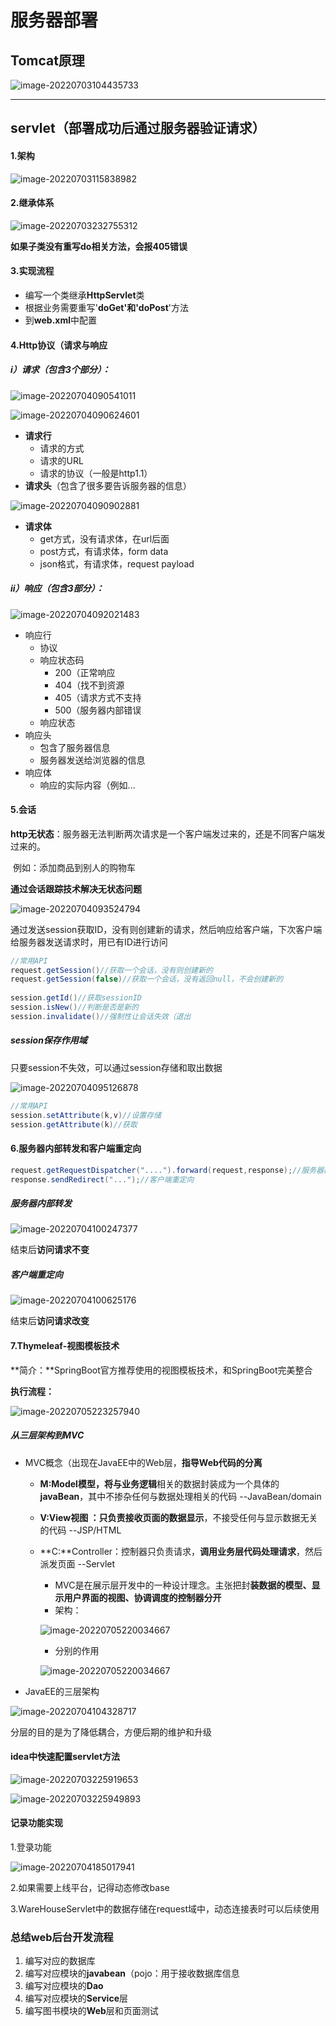 # 服务器部署

## Tomcat原理

![image-20220703104435733](../../../../../Typora/myimage/image-20220703104435733.png)



---

## servlet（部署成功后通过服务器验证请求）

#### 1.架构

![image-20220703115838982](../../../../../Typora/myimage/image-20220703115838982.png)

#### 2.继承体系

![image-20220703232755312](../../../../../Typora/myimage/image-20220703232755312.png)

**如果子类没有重写do相关方法，会报405错误**



#### 3.实现流程

-  编写一个类继承**HttpServlet**类
- 根据业务需要重写'**doGet'和'doPost**'方法
- 到**web.xml**中配置



#### 4.Http协议（请求与响应

##### i）请求（包含3个部分）：

![image-20220704090541011](../../../../../Typora/myimage/image-20220704090541011.png)

![image-20220704090624601](../../../../../Typora/myimage/image-20220704090624601.png)

- **请求行**
  - 请求的方式
  - 请求的URL
  - 请求的协议（一般是http1.1）
- **请求头**（包含了很多要告诉服务器的信息）

![image-20220704090902881](../../../../../Typora/myimage/image-20220704090902881.png)

- **请求体**
  - get方式，没有请求体，在url后面
  - post方式，有请求体，form data
  - json格式，有请求体，request payload

##### ii）响应（包含3部分）：

![image-20220704092021483](../../../../../Typora/myimage/image-20220704092021483.png)

- 响应行
  - 协议
  - 响应状态码
    - 200（正常响应
    - 404（找不到资源
    - 405（请求方式不支持
    - 500（服务器内部错误
  - 响应状态
- 响应头
  - 包含了服务器信息
  - 服务器发送给浏览器的信息
- 响应体
  - 响应的实际内容（例如<html><bady>...</html>



#### 5.会话

**http无状态**：服务器无法判断两次请求是一个客户端发过来的，还是不同客户端发过来的。

​	例如：添加商品到别人的购物车



**通过会话跟踪技术解决无状态问题**

![image-20220704093524794](../../../../../Typora/myimage/image-20220704093524794.png)

通过发送session获取ID，没有则创建新的请求，然后响应给客户端，下次客户端给服务器发送请求时，用已有ID进行访问

```java
//常用API
request.getSession()//获取一个会话，没有则创建新的
request.getSession(false)//获取一个会话，没有返回null，不会创建新的
    
session.getId()//获取sessionID
session.isNew()//判断是否是新的
session.invalidate()//强制性让会话失效（退出
```



##### session保存作用域

只要session不失效，可以通过session存储和取出数据

![image-20220704095126878](../../../../../Typora/myimage/image-20220704095126878.png)

```java
//常用API
session.setAttribute(k,v)//设置存储
session.getAttribute(k)//获取
```



#### 6.服务器内部转发和客户端重定向

```java
request.getRequestDispatcher("....").forward(request,response);//服务器内部转发
response.sendRedirect("...");//客户端重定向
```

##### 服务器内部转发

![image-20220704100247377](../../../../../Typora/myimage/image-20220704100247377.png)

结束后**访问请求不变**

##### 客户端重定向

![image-20220704100625176](../../../../../Typora/myimage/image-20220704100625176.png)

结束后**访问请求改变**



#### 7.Thymeleaf-视图模板技术

**简介：**SpringBoot官方推荐使用的视图模板技术，和SpringBoot完美整合

**执行流程：**

![image-20220705223257940](../../../../../Typora/myimage/image-20220705223257940.png)

##### 从三层架构到MVC

- MVC概念（出现在JavaEE中的Web层，**指导Web代码的分离**

  - **M:**Model模型，将与**业务逻辑**相关的数据封装成为一个具体的**javaBean**，其中不掺杂任何与数据处理相关的代码 --JavaBean/domain

  -   **V:**View视图  ：只负责**接收页面的数据显示**，不接受任何与显示数据无关的代码 --JSP/HTML

  - **C:**Controller：控制器只负责请求，**调用业务层代码处理请求**，然后派发页面 --Servlet

    - MVC是在展示层开发中的一种设计理念。主张把封**装数据的模型、显示用户界面的视图、协调调度的控制器分开**
    - 架构：

    ![image-20220705220034667](../../../../../Typora/myimage/image-20220705220034667.png)

    - 分别的作用

    ![image-20220705220034667](../../../../../Typora/myimage/image-20220705220034667.png)

- JavaEE的三层架构

![image-20220704104328717](../../../../../Typora/myimage/image-20220704104328717.png)

分层的目的是为了降低耦合，方便后期的维护和升级





#### idea中快速配置servlet方法

![image-20220703225919653](../../../../../Typora/myimage/image-20220703225919653.png)

![image-20220703225949893](../../../../../Typora/myimage/image-20220703225949893.png)

#### 记录功能实现

1.登录功能

![image-20220704185017941](../../../../../Typora/myimage/image-20220704185017941.png)

2.如果需要上线平台，记得动态修改base

3.WareHouseServlet中的数据存储在request域中，动态连接表时可以后续使用



### 总结web后台开发流程

1. 编写对应的数据库
2. 编写对应模块的**javabean**（pojo：用于接收数据库信息
3. 编写对应模块的**Dao**
4. 编写对应模块的**Service**层
5. 编写图书模块的**Web**层和页面测试